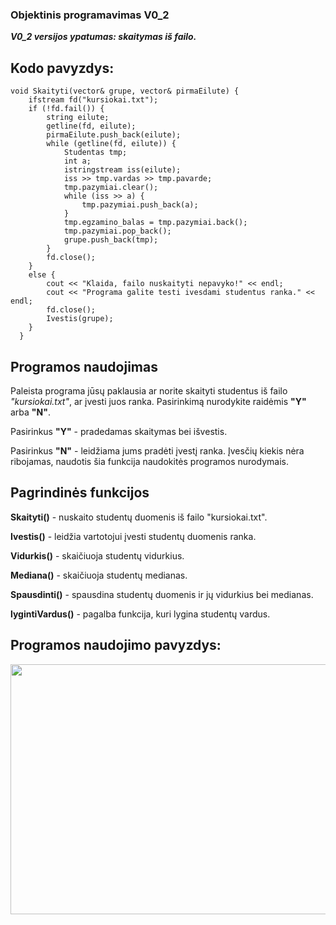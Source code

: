 <h3>Objektinis programavimas V0_2</h3>
<p><b><i>V0_2 versijos ypatumas: skaitymas iš failo.</i></b></p>
<h2>Kodo pavyzdys:</h2>
<code>void Skaityti(vector<Studentas>& grupe, vector<string>& pirmaEilute) {
    ifstream fd("kursiokai.txt");
    if (!fd.fail()) {
        string eilute;
        getline(fd, eilute);
        pirmaEilute.push_back(eilute);
        while (getline(fd, eilute)) {
            Studentas tmp;
            int a;
            istringstream iss(eilute);
            iss >> tmp.vardas >> tmp.pavarde;
            tmp.pazymiai.clear();
            while (iss >> a) {
                tmp.pazymiai.push_back(a);
            }
            tmp.egzamino_balas = tmp.pazymiai.back();
            tmp.pazymiai.pop_back();
            grupe.push_back(tmp);
        }
        fd.close();
    }
    else {
        cout << "Klaida, failo nuskaityti nepavyko!" << endl;
        cout << "Programa galite testi ivesdami studentus ranka." << endl;
        fd.close();
        Ivestis(grupe);
    }
  } </code>
<h2>Programos naudojimas</h2>
    <p>Paleista programa jūsų paklausia ar norite skaityti studentus iš failo <i>"kursiokai.txt"</i>, ar įvesti juos ranka. Pasirinkimą nurodykite raidėmis <b>"Y"</b> arba <b>"N"</b>.</p>
    <p>Pasirinkus <b>"Y"</b> - pradedamas skaitymas bei išvestis.</p>
    <p>Pasirinkus <b>"N"</b> - leidžiama jums pradėti įvestį ranka. Įvesčių kiekis nėra ribojamas, naudotis šia funkcija naudokitės programos nurodymais.</p>
<h2>Pagrindinės funkcijos </h2>
    <p><b>Skaityti()</b> - nuskaito studentų duomenis iš failo "kursiokai.txt".</p>
    <p><b>Ivestis()</b> - leidžia vartotojui įvesti studentų duomenis ranka.</p>
    <p><b>Vidurkis()</b> - skaičiuoja studentų vidurkius.</p>
    <p><b>Mediana()</b> - skaičiuoja studentų medianas.</p>
    <p><b>Spausdinti()</b> - spausdina studentų duomenis ir jų vidurkius bei medianas.</p>
    <p><b>lygintiVardus()</b> - pagalba funkcija, kuri lygina studentų vardus.</p>
<h2>Programos naudojimo pavyzdys:</h2>
<img src="https://user-images.githubusercontent.com/116721418/222552259-efc0cdad-27cc-4254-8c72-980c4e69798b.png" width="700" height="400">

